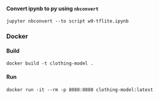 #### Convert ipynb to py using `nbconvert`
```
jupyter nbconvert --to script w9-tflite.ipynb
```

### Docker
#### Build
```
docker build -t clothing-model .
```
#### Run
```
docker run -it --rm -p 8080:8080 clothing-model:latest
```